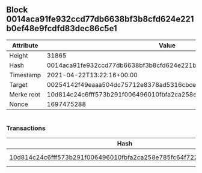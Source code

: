 ## Block 0014aca91fe932ccd77db6638bf3b8cfd624e221b0ef48e9fcdfd83dec86c5e1

Attribute | Value
--- | ---
Height | 31865
Hash | 0014aca91fe932ccd77db6638bf3b8cfd624e221b0ef48e9fcdfd83dec86c5e1
Timestamp | 2021-04-22T13:22:16+00:00
Target | 00254142f49eaaa504dc75712e8378ad5316cbcead634704b3734b6271167cc4
Merke root | 10d814c24c6fff573b291f006496010fbfa2ca258e785fc64f7228a729b21705
Nonce | 1697475288

```

```

### Transactions

Hash | Amount
--- | ---
[10d814c24c6fff573b291f006496010fbfa2ca258e785fc64f7228a729b21705](10d814c24c6fff573b291f006496010fbfa2ca258e785fc64f7228a729b21705.md) | 10.00000000 SKEPTI 
